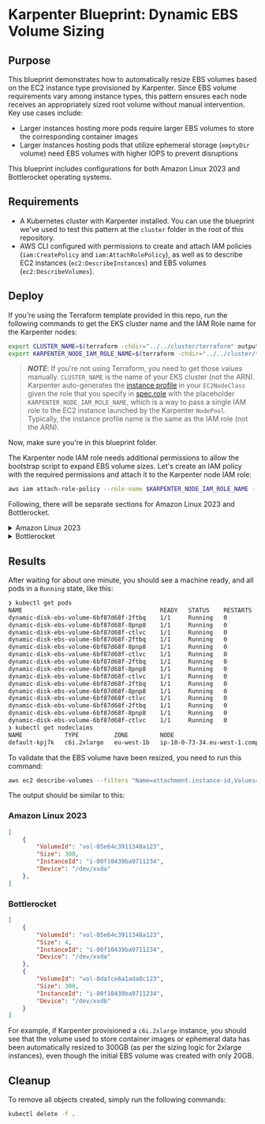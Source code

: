 # Karpenter Blueprint: Dynamic EBS Volume Sizing

## Purpose

This blueprint demonstrates how to automatically resize EBS volumes based on the EC2 instance type provisioned by Karpenter. Since EBS volume requirements vary among instance types, this pattern ensures each node receives an appropriately sized root volume without manual intervention. Key use cases include:
* Larger instances hosting more pods require larger EBS volumes to store the corresponding container images
* Larger instances hosting pods that utilize ephemeral storage (`emptyDir` volume) need EBS volumes with higher IOPS to prevent disruptions

This blueprint includes configurations for both Amazon Linux 2023 and Bottlerocket operating systems.

## Requirements

* A Kubernetes cluster with Karpenter installed. You can use the blueprint we've used to test this pattern at the `cluster` folder in the root of this repository.
* AWS CLI configured with permissions to create and attach IAM policies (`iam:CreatePolicy` and `iam:AttachRolePolicy`), as well as to describe EC2 instances (`ec2:DescribeInstances`) and EBS volumes (`ec2:DescribeVolumes`).

## Deploy

If you're using the Terraform template provided in this repo, run the following commands to get the EKS cluster name and the IAM Role name for the Karpenter nodes:

```sh
export CLUSTER_NAME=$(terraform -chdir="../../cluster/terraform" output -raw cluster_name)
export KARPENTER_NODE_IAM_ROLE_NAME=$(terraform -chdir="../../cluster/terraform" output -raw node_instance_role_name)
```

> ***NOTE***: If you're not using Terraform, you need to get those values manually. `CLUSTER_NAME` is the name of your EKS cluster (not the ARN). Karpenter auto-generates the [instance profile](https://docs.aws.amazon.com/IAM/latest/UserGuide/id_roles_use_switch-role-ec2_instance-profiles) in your `EC2NodeClass` given the role that you specify in [spec.role](https://karpenter.sh/preview/concepts/nodeclasses/) with the placeholder `KARPENTER_NODE_IAM_ROLE_NAME`, which is a way to pass a single IAM role to the EC2 instance launched by the Karpenter `NodePool`. Typically, the instance profile name is the same as the IAM role (not the ARN).

Now, make sure you're in this blueprint folder. 

The Karpenter node IAM role needs additional permissions to allow the bootstrap script to expand EBS volume sizes. Let's create an IAM policy with the required permissions and attach it to the Karpenter node IAM role:

```sh
aws iam attach-role-policy --role-name $KARPENTER_NODE_IAM_ROLE_NAME --policy-arn $(aws iam create-policy --policy-name resizeEBSVolumePolicy --policy-document file://iam-policy.json --query 'Policy.Arn' --output text)
```

Following, there will be separate sections for Amazon Linux 2023 and Bottlerocket. 

<details>

<summary>Amazon Linux 2023</summary>

### Amazon Linux 2023

Deploy the `EC2NodeClass` and `NodePool`:

```sh
sed -i '' "s/<<CLUSTER_NAME>>/$CLUSTER_NAME/g" al2023.yaml
sed -i '' "s/<<KARPENTER_NODE_IAM_ROLE_NAME>>/$KARPENTER_NODE_IAM_ROLE_NAME/g" al2023.yaml
kubectl apply -f al2023.yaml
```

Proceed to deploy the test workload:

```sh
kubectl apply -f workload.yaml
```

</details>

<details>

<summary>Bottlerocket</summary>

### Bottlerocket

The Bottlerocket `EC2NodeClass` uses a base64-encoded script that runs as a bootstrap container to dynamically resize the EBS data volume (`/dev/xvdb`) based on the instance type. The [Bottlerocket bootstrap container](https://github.com/bottlerocket-os/bottlerocket-bootstrap-container) allows to provide our own script to run bootstrap commands to setup our own configuration during runtime. The user-data script needs to be base64 encoded. The script used within the `EC2NodeClass` is the same as the one in [Amazon Linux 2023 NodePool](al2023.yaml) but base64-encoded.

Deploy the `EC2NodeClass` and `NodePool`:

```sh
sed -i '' "s/<<CLUSTER_NAME>>/$CLUSTER_NAME/g" bottlerocket.yaml
sed -i '' "s/<<KARPENTER_NODE_IAM_ROLE_NAME>>/$KARPENTER_NODE_IAM_ROLE_NAME/g" bottlerocket.yaml
kubectl apply -f bottlerocket.yaml
```

Proceed to deploy the test workload:

```sh
kubectl apply -f workload.yaml
```

</details>

## Results

After waiting for about one minute, you should see a machine ready, and all pods in a `Running` state, like this:

```sh
❯ kubectl get pods                                                                          
NAME                                       READY   STATUS    RESTARTS   AGE
dynamic-disk-ebs-volume-6bf87d68f-2ftbq    1/1     Running   0          53s
dynamic-disk-ebs-volume-6bf87d68f-8pnp8    1/1     Running   0          53s
dynamic-disk-ebs-volume-6bf87d68f-ctlvc    1/1     Running   0          53s
dynamic-disk-ebs-volume-6bf87d68f-2ftbq    1/1     Running   0          53s
dynamic-disk-ebs-volume-6bf87d68f-8pnp8    1/1     Running   0          53s
dynamic-disk-ebs-volume-6bf87d68f-ctlvc    1/1     Running   0          53s
dynamic-disk-ebs-volume-6bf87d68f-2ftbq    1/1     Running   0          53s
dynamic-disk-ebs-volume-6bf87d68f-8pnp8    1/1     Running   0          53s
dynamic-disk-ebs-volume-6bf87d68f-ctlvc    1/1     Running   0          53s
dynamic-disk-ebs-volume-6bf87d68f-2ftbq    1/1     Running   0          53s
dynamic-disk-ebs-volume-6bf87d68f-8pnp8    1/1     Running   0          53s
dynamic-disk-ebs-volume-6bf87d68f-ctlvc    1/1     Running   0          53s
dynamic-disk-ebs-volume-6bf87d68f-2ftbq    1/1     Running   0          53s
dynamic-disk-ebs-volume-6bf87d68f-8pnp8    1/1     Running   0          53s
dynamic-disk-ebs-volume-6bf87d68f-ctlvc    1/1     Running   0          53s
❯ kubectl get nodeclaims
NAME            TYPE          ZONE         NODE                                       READY   AGE
default-kpj7k   c6i.2xlarge   eu-west-1b   ip-10-0-73-34.eu-west-1.compute.internal   True    57s
```

To validate that the EBS volume have been resized, you need to run this command:

```sh
aws ec2 describe-volumes --filters "Name=attachment.instance-id,Values=$(aws ec2 describe-instances --filters "Name=tag:karpenter.sh/nodepool,Values=dynamic-disk-volume-np" --query 'Reservations[*].Instances[*].InstanceId' --output text | tr '\n' ',' | sed 's/,$//')" --query 'Volumes[*].{VolumeId:VolumeId,Size:Size,InstanceId:Attachments[0].InstanceId,Device:Attachments.Device}' --output json
```

The output should be similar to this:

### Amazon Linux 2023

```json
[
    {
        "VolumeId": "vol-05e64c3911348a123",
        "Size": 300,
        "InstanceId": "i-00f10439ba9711234",
        "Device": "/dev/xvda"
    },
]
```

### Bottlerocket

```json
[
    {
        "VolumeId": "vol-05e64c3911348a123",
        "Size": 4,
        "InstanceId": "i-00f10439ba9711234",
        "Device": "/dev/xvda"
    },
    {
        "VolumeId": "vol-0dafce6a1ada8c123",
        "Size": 300,
        "InstanceId": "i-00f10439ba9711234",
        "Device": "/dev/xvdb"
    }
]
```

For example, if Karpenter provisioned a `c6i.2xlarge` instance, you should see that the volume used to store container images or ephemeral data has been automatically resized to 300GB (as per the sizing logic for 2xlarge instances), even though the initial EBS volume was created with only 20GB.

## Cleanup

To remove all objects created, simply run the following commands:

```sh
kubectl delete -f .
```